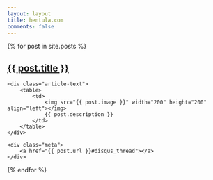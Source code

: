 ```yaml
---
layout: layout
title: hentula.com
comments: false
---
```


<div class="related">
  {% for post in site.posts %}
  <div class=" post-excerpt">
	<h2 class="title">
		<a href="{{ post.url }}">{{ post.title }}</a> 
	</h2>

	<div class="article-text">
		<table>
			<td>
				<img src="{{ post.image }}" width="200" height="200" align="left"></img>
				{{ post.description }}
			</td>
		</table>
	</div>

	<div class="meta">
		<a href="{{ post.url }}#disqus_thread"></a>
	</div>
  </div>
  {% endfor %}
</div>
